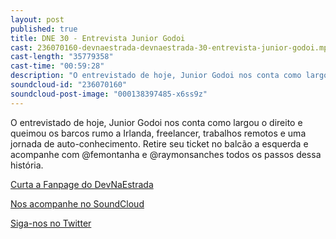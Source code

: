 ```yaml
---
layout: post
published: true
title: DNE 30 - Entrevista Junior Godoi
cast: 236070160-devnaestrada-devnaestrada-30-entrevista-junior-godoi.mp3
cast-length: "35779358"
cast-time: "00:59:28"
description: "O entrevistado de hoje, Junior Godoi nos conta como largou o direito e queimou os barcos rumo a Irlanda, freelancer, trabalhos remotos e uma jornada de auto-conhecimento. Retire seu ticket no balcão a esquerda e acompanhe com @femontanha e @raymonsanches todos os passos dessa história."
soundcloud-id: "236070160"
soundcloud-post-image: "000138397485-x6ss9z"
---
```


O entrevistado de hoje, Junior Godoi nos conta como largou o direito e queimou os barcos rumo a Irlanda, freelancer, trabalhos remotos e uma jornada de auto-conhecimento. Retire seu ticket no balcão a esquerda e acompanhe com @femontanha e @raymonsanches todos os passos dessa história.

[Curta a Fanpage do DevNaEstrada](https://www.facebook.com/devnaestrada)

[Nos acompanhe no SoundCloud](https://soundcloud.com/devnaestrada)

[Siga-nos no Twitter](https://twitter.com/devnaestrada)
